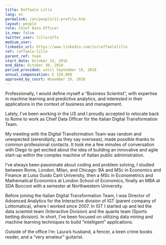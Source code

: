 ```yaml
---
title: Raffaele Lillo
lang: en
permalink: /en/people/11-profile.htm
layout: people
role: Chief Data Officer
is_new: false
twitter_user: lilloraffa
medium_user:
linkedin_url: https://www.linkedin.com/in/raffaelelillo
ref: raffaele-lillo
parent_ref: team
start_date: October 24, 2016
end_date: October 30, 2018
period_provided: until September 16, 2018
annual_compensation: € 120,000
approved_by_court: November 29, 2016
---
```

Professionally, I would define myself  a “Business Scientist”, with expertise in machine learning and predictive analytics, and interested in their applications in the context of business and management.

Lately, I’ve been working in the US and I proudly accepted to relocate back to Rome to work as Chief Data Officer for the Italian Digital Transformation Team.

My meeting with the Digital Transformation Team was random and unexpected (serendipity, as they say overseas), made possible thanks to common professional contacts. It took me a few minutes of conversation with Diego to get excited about the idea of building an innovative and agile start-up  within the complex machine of Italian public administration.

I’ve always been passionate about coding and problem solving, I studied between Rome, London, Milan, and Chicago: BA and MSc in Economics and Finance at Luiss Guido Carli University, then a MSc in Econometrics and Mathematical Economics at London School of Economics, finally an MBA at SDA Bocconi with a semester at Northwestern University.

Before joining the Italian Digital Transformation Team, I was Director of Advanced Analytics for the Interactive division of IGT (parent company of Lottomatica), where I worked since 2007. In IGT I  started up and led the data scientist team (Interactive Division) and the quants team (Sports betting division). In short, I’ve been focused on utilizing data mining and machine learning techniques to build “intelligent” applications.

Outside of the office I’m: Laura’s husband, a fencer, a keen crime books reader, and a “very amateur” guitarist.
